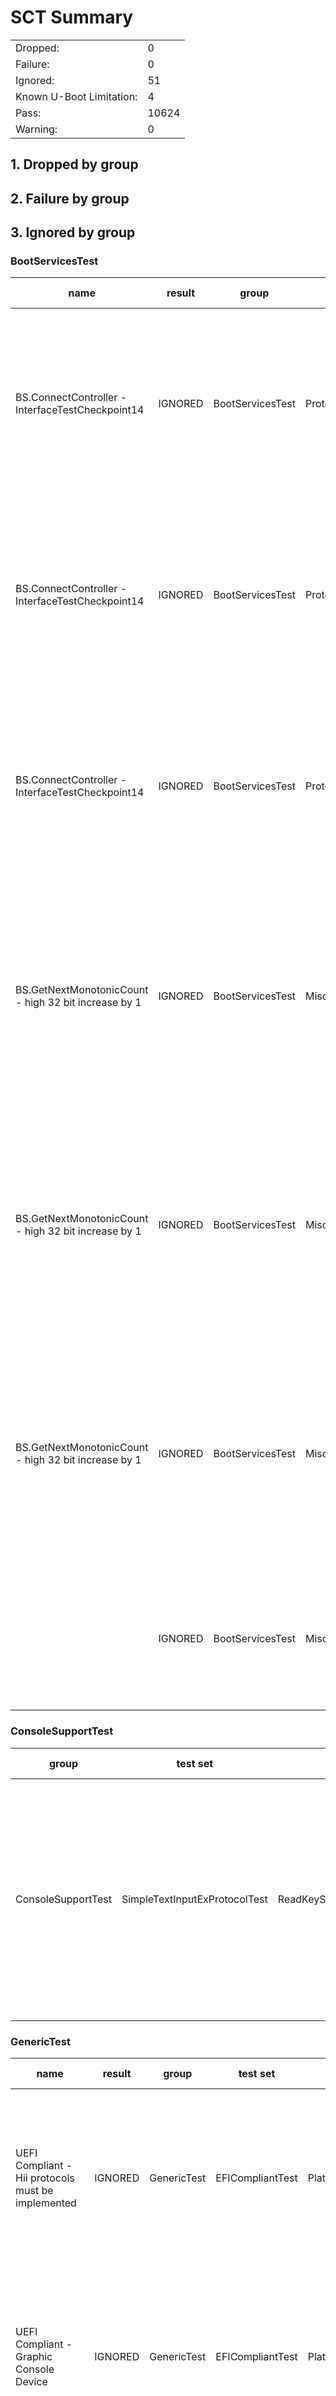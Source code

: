 # SCT Summary 

|  |  |
|--|--|
|Dropped:|0|
|Failure:|0|
|Ignored:|51|
|Known U-Boot Limitation:|4|
|Pass:|10624|
|Warning:|0|


## 1. Dropped by group

## 2. Failure by group

## 3. Ignored by group

### BootServicesTest

|name|result|group|test set|sub set|set guid|iteration|start date|start time|revision|descr|device path|guid|log|Updated by|
|---|---|---|---|---|---|---|---|---|---|---|---|---|---|---|
|BS.ConnectController - InterfaceTestCheckpoint14|IGNORED|BootServicesTest|ProtocolHandlerServicesTest|ConnectController_Func|705E2497-1B8F-4307-91E1-F33F2F2B5506|0|01-01-2000|268856362795008:3029796649313501205:576461370778714131|0x00010002|Protocol Handler Boot Services Test|No device path|4643E80E-A6BF-412C-B4FF-9629282BC831|/home/cherat01/ATEG/SystemReady/BBR/arm-systemready/IR/scripts/edk2-test/uefi-sct/SctPkg/TestCase/UEFI/EFI/BootServices/ProtocolHandlerServices/BlackBoxTest/ProtocolHandlerBBTestFunction_3.c 15486 Status - Not Found, Status1 - Success, Status2 - Not Found, TPL - 4|Force false-positive protocol handler boot services failures (2) as ignored (EBBR Table 2.4 Notable Deviations from UEFI § 2.6.2)|
|BS.ConnectController - InterfaceTestCheckpoint14|IGNORED|BootServicesTest|ProtocolHandlerServicesTest|ConnectController_Func|705E2497-1B8F-4307-91E1-F33F2F2B5506|0|01-01-2000|268856362795008:3029796649313501205:576461370778714131|0x00010002|Protocol Handler Boot Services Test|No device path|25CFFDF5-D252-4515-AF8F-D8DB68F022C3|/home/cherat01/ATEG/SystemReady/BBR/arm-systemready/IR/scripts/edk2-test/uefi-sct/SctPkg/TestCase/UEFI/EFI/BootServices/ProtocolHandlerServices/BlackBoxTest/ProtocolHandlerBBTestFunction_3.c 15486 Status - Not Found, Status1 - Success, Status2 - Not Found, TPL - 8|Force false-positive protocol handler boot services failures as ignored (EBBR Table 2.4 Notable Deviations from UEFI § 2.6.2)|
|BS.ConnectController - InterfaceTestCheckpoint14|IGNORED|BootServicesTest|ProtocolHandlerServicesTest|ConnectController_Func|705E2497-1B8F-4307-91E1-F33F2F2B5506|0|01-01-2000|268856362795008:3029796649313501205:576461370778714131|0x00010002|Protocol Handler Boot Services Test|No device path|555913E8-BA56-4C68-80B5-A96B8A3AFCB1|/home/cherat01/ATEG/SystemReady/BBR/arm-systemready/IR/scripts/edk2-test/uefi-sct/SctPkg/TestCase/UEFI/EFI/BootServices/ProtocolHandlerServices/BlackBoxTest/ProtocolHandlerBBTestFunction_3.c 15486 Status - Not Found, Status1 - Success, Status2 - Not Found, TPL - 16|Force false-positive protocol handler boot services failures (3) as ignored (EBBR Table 2.4 Notable Deviations from UEFI § 2.6.2)|
|BS.GetNextMonotonicCount - high 32 bit increase by 1|IGNORED|BootServicesTest|MiscBootServicesTest|GetNextMonotonicCount_Func|D35AAEF2-55FB-4377-A07B-29DCA3201F19|0|01-01-2000|01:4552665333762:19|0x00010001|Misc. Boot Services Test|No device path|F48D1C2D-1EBA-4E4C-A16D-748A01ABE6C1|/home/cherat01/ATEG/SystemReady/BBR/arm-systemready/IR/scripts/edk2-test/uefi-sct/SctPkg/TestCase/UEFI/EFI/BootServices/MiscBootServices/BlackBoxTest/MiscBootServicesBBTestFunction.c 1726 Count - 2, Count2 - 0, TPL - 4|Force false-positive misc boot services failures (3) as ignored Monotonic count is not required by EBBR. Explicit justification in a future revision of EBBR is pending.|
|BS.GetNextMonotonicCount - high 32 bit increase by 1|IGNORED|BootServicesTest|MiscBootServicesTest|GetNextMonotonicCount_Func|D35AAEF2-55FB-4377-A07B-29DCA3201F19|0|01-01-2000|01:4552665333762:19|0x00010001|Misc. Boot Services Test|No device path|E8B96EA0-6413-4947-AD1A-31EEF868A372|/home/cherat01/ATEG/SystemReady/BBR/arm-systemready/IR/scripts/edk2-test/uefi-sct/SctPkg/TestCase/UEFI/EFI/BootServices/MiscBootServices/BlackBoxTest/MiscBootServicesBBTestFunction.c 1726 Count - 3, Count2 - 0, TPL - 8|Force false-positive misc boot services failures (2) as ignored Monotonic count is not required by EBBR. Explicit justification in a future revision of EBBR is pending.|
|BS.GetNextMonotonicCount - high 32 bit increase by 1|IGNORED|BootServicesTest|MiscBootServicesTest|GetNextMonotonicCount_Func|D35AAEF2-55FB-4377-A07B-29DCA3201F19|0|01-01-2000|01:4552665333762:19|0x00010001|Misc. Boot Services Test|No device path|0EC16C83-177D-461A-9622-42508C99D966|/home/cherat01/ATEG/SystemReady/BBR/arm-systemready/IR/scripts/edk2-test/uefi-sct/SctPkg/TestCase/UEFI/EFI/BootServices/MiscBootServices/BlackBoxTest/MiscBootServicesBBTestFunction.c 1726 Count - 3, Count2 - 0, TPL - 16|Force false-positive misc boot services failures as ignored Monotonic count is not required by EBBR. Explicit justification in a future revision of EBBR is pending.|
||IGNORED|BootServicesTest|MiscBootServicesTest|SetWatchdogTimer_Conf|FF388AE5-4C51-45C6-9D37-6DE04BF9219A|0|01-01-2000|01:4294967304:33|0x00010001|Misc. Boot Services Test|No device path|||Force false-positive misc boot services skipped as ignored EBBR does not require watchdog timer|


### ConsoleSupportTest

|group|test set|sub set|set guid|iteration|start date|start time|revision|descr|device path|name|guid|log|result|Updated by|
|---|---|---|---|---|---|---|---|---|---|---|---|---|---|---|
|ConsoleSupportTest|SimpleTextInputExProtocolTest|ReadKeyStrokeExFunctionAuto|2C3CA282-5644-41B6-AFC9-4387F25389BD|0|01-01-2000|02:20:6390885566644277|0x00010000|Simple Text Input Ex Protocol Test|No device path||||IGNORED|Force simple text input ex protocol skipped as ignored EBBR does not specifically require that a console device be always bound to the Simple Text Input Ex Protocol.|


### GenericTest

|name|result|group|test set|sub set|set guid|iteration|start date|start time|revision|descr|device path|guid|log|Updated by|
|---|---|---|---|---|---|---|---|---|---|---|---|---|---|---|
|UEFI Compliant - Hii protocols must be implemented|IGNORED|GenericTest|EFICompliantTest|PlatformSpecificElements|A0A8BED3-3D6F-4AD8-907A-84D52EE1543B|0|01-01-2000|00:4552665333761:50|0x00010001|UEFI Compliant Test|No device path|B7CD2D76-EA43-4013-B7D1-59EB2EC9BF1B|/home/cherat01/ATEG/SystemReady/BBR/arm-systemready/IR/scripts/edk2-test/uefi-sct/SctPkg/TestCase/UEFI/EFI/Generic/EfiCompliant/BlackBoxTest/EfiCompliantBBTestPlatform_uefi.c 1106 HiiDatabase - Yes, HiiString - Yes, HiiConfigRouting - No, HiiConfigAccess - No|Force false-positive uefi compliant failure (28) as ignored (EBBR Table 2.4 Notable Deviations from UEFI § 2.6.2)|
|UEFI Compliant - Graphic Console Device|IGNORED|GenericTest|EFICompliantTest|PlatformSpecificElements|A0A8BED3-3D6F-4AD8-907A-84D52EE1543B|0|01-01-2000|00:4552665333761:50|0x00010001|UEFI Compliant Test|No device path|72BA0E86-58E5-48DD-8529-88C68383118D|/home/cherat01/ATEG/SystemReady/BBR/arm-systemready/IR/scripts/edk2-test/uefi-sct/SctPkg/TestCase/UEFI/EFI/Generic/EfiCompliant/BlackBoxTest/EfiCompliantBBTestPlatform_uefi.c 1254 GOP - No, EDID Discovered - No, EDID Active - No|Force false-positive uefi compliant warning (30) as ignored (EBBR Table 2.4 Notable Deviations from UEFI § 2.6.2)|
|UEFI Compliant - Pointer protocols must be implemented|IGNORED|GenericTest|EFICompliantTest|PlatformSpecificElements|A0A8BED3-3D6F-4AD8-907A-84D52EE1543B|0|01-01-2000|00:4552665333761:50|0x00010001|UEFI Compliant Test|No device path|18670DB1-89FB-4DE4-B10F-898E047D952A|/home/cherat01/ATEG/SystemReady/BBR/arm-systemready/IR/scripts/edk2-test/uefi-sct/SctPkg/TestCase/UEFI/EFI/Generic/EfiCompliant/BlackBoxTest/EfiCompliantBBTestPlatform_uefi.c 1327 Pointer - No|Force false-positive uefi compliant warning (31) as ignored (Table 2.3 UEFI Platform-Specific Required Elements)|
|UEFI Compliant - Boot from disk protocols must be implemented|IGNORED|GenericTest|EFICompliantTest|PlatformSpecificElements|A0A8BED3-3D6F-4AD8-907A-84D52EE1543B|0|01-01-2000|00:4552665333761:50|0x00010001|UEFI Compliant Test|No device path|BF38A3FD-58AC-419A-ABC2-C60BAE9CFE67|/home/cherat01/ATEG/SystemReady/BBR/arm-systemready/IR/scripts/edk2-test/uefi-sct/SctPkg/TestCase/UEFI/EFI/Generic/EfiCompliant/BlackBoxTest/EfiCompliantBBTestPlatform_uefi.c 1446 Block IO - Yes, Disk IO - No, Simple FS - Yes, Unicode Collation - Yes|Force false-positive uefi compliant warning (32) as ignored (EBBR Table 2.4 Notable Deviations from UEFI § 2.6.2)|
|UEFI Compliant - Validating a boot image received through a network device must be implemented|IGNORED|GenericTest|EFICompliantTest|PlatformSpecificElements|A0A8BED3-3D6F-4AD8-907A-84D52EE1543B|0|01-01-2000|00:4552665333761:50|0x00010001|UEFI Compliant Test|No device path|98551AE7-5020-4DDD-861A-CFFFB4D60382|/home/cherat01/ATEG/SystemReady/BBR/arm-systemready/IR/scripts/edk2-test/uefi-sct/SctPkg/TestCase/UEFI/EFI/Generic/EfiCompliant/BlackBoxTest/EfiCompliantBBTestPlatform_uefi.c 1635 SetupMode equal zero - No|Force false-positive uefi compliant warning (33) as ignored (EBBR Table 2.4 Notable Deviations from UEFI § 2.6.2)|
|UEFI Compliant - UEFI General Network Application required|IGNORED|GenericTest|EFICompliantTest|PlatformSpecificElements|A0A8BED3-3D6F-4AD8-907A-84D52EE1543B|0|01-01-2000|00:4552665333761:50|0x00010001|UEFI Compliant Test|No device path|76A6A1B0-8C53-407D-8486-9A6E6332D3CE|/home/cherat01/ATEG/SystemReady/BBR/arm-systemready/IR/scripts/edk2-test/uefi-sct/SctPkg/TestCase/UEFI/EFI/Generic/EfiCompliant/BlackBoxTest/EfiCompliantBBTestPlatform_uefi.c 1729 MnpSB-N, ArpSB-N, Ip4SB-N, Dhcp4SB-N, Tcp4SB-N, Udp4SB-N, Ip4Config2-N|Force false-positive uefi compliant warning (17) as ignored (EBBR Table 2.4 Notable Deviations from UEFI § 2.6.2)|
|UEFI Compliant - UEFI V6 General Network Application required|IGNORED|GenericTest|EFICompliantTest|PlatformSpecificElements|A0A8BED3-3D6F-4AD8-907A-84D52EE1543B|0|01-01-2000|00:4552665333761:50|0x00010001|UEFI Compliant Test|No device path|4C82EB2D-C785-410C-95D1-AE27122144C8|/home/cherat01/ATEG/SystemReady/BBR/arm-systemready/IR/scripts/edk2-test/uefi-sct/SctPkg/TestCase/UEFI/EFI/Generic/EfiCompliant/BlackBoxTest/EfiCompliantBBTestPlatform_uefi.c 1949 Dhcp6SB-N, Tcp6SB-N, Ip6SB-N, Udp6SB-N, Ip6Config-N|Force false-positive uefi compliant warning (34) as ignored (EBBR Table 2.4 Notable Deviations from UEFI § 2.6.2)|
|UEFI Compliant - UART protocols must be implemented|IGNORED|GenericTest|EFICompliantTest|PlatformSpecificElements|A0A8BED3-3D6F-4AD8-907A-84D52EE1543B|0|01-01-2000|00:4552665333761:50|0x00010001|UEFI Compliant Test|No device path|517BCBEB-4982-4A7E-8551-CA847DDC21C2|/home/cherat01/ATEG/SystemReady/BBR/arm-systemready/IR/scripts/edk2-test/uefi-sct/SctPkg/TestCase/UEFI/EFI/Generic/EfiCompliant/BlackBoxTest/EfiCompliantBBTestPlatform_uefi.c 2194 Serial IO - No|Force false-positive uefi compliant warning (35) as ignored (EBBR Table 2.4 Notable Deviations from UEFI § 2.6.2)|
|UEFI Compliant - PCI Bus support protocols must be implemented|IGNORED|GenericTest|EFICompliantTest|PlatformSpecificElements|A0A8BED3-3D6F-4AD8-907A-84D52EE1543B|0|01-01-2000|00:4552665333761:50|0x00010001|UEFI Compliant Test|No device path|213A75C9-7F3D-42DB-B32A-02DBD698319D|/home/cherat01/ATEG/SystemReady/BBR/arm-systemready/IR/scripts/edk2-test/uefi-sct/SctPkg/TestCase/UEFI/EFI/Generic/EfiCompliant/BlackBoxTest/EfiCompliantBBTestPlatform_uefi.c 2282 PCI Root Bridge - No, PCI IO - No|Force false-positive uefi compliant warning (36) as ignored (EBBR Table 2.4 Notable Deviations from UEFI § 2.6.2)|
|UEFI Compliant - USB Bus support protocols must be implemented|IGNORED|GenericTest|EFICompliantTest|PlatformSpecificElements|A0A8BED3-3D6F-4AD8-907A-84D52EE1543B|0|01-01-2000|00:4552665333761:50|0x00010001|UEFI Compliant Test|No device path|0CCD5843-5BB5-4FC2-A732-DB17C414A43D|/home/cherat01/ATEG/SystemReady/BBR/arm-systemready/IR/scripts/edk2-test/uefi-sct/SctPkg/TestCase/UEFI/EFI/Generic/EfiCompliant/BlackBoxTest/EfiCompliantBBTestPlatform_uefi.c 2370 USB HC - No, USB IO - No|Force false-positive uefi compliant warning (37) as ignored (EBBR Table 2.4 Notable Deviations from UEFI § 2.6.2)|
|UEFI Compliant - NVM Express Pass Thru protocol must be implemented|IGNORED|GenericTest|EFICompliantTest|PlatformSpecificElements|A0A8BED3-3D6F-4AD8-907A-84D52EE1543B|0|01-01-2000|00:4552665333761:50|0x00010001|UEFI Compliant Test|No device path|5AEA7246-BCF9-4BA4-81D2-832C984146F3|/home/cherat01/ATEG/SystemReady/BBR/arm-systemready/IR/scripts/edk2-test/uefi-sct/SctPkg/TestCase/UEFI/EFI/Generic/EfiCompliant/BlackBoxTest/EfiCompliantBBTestPlatform_uefi.c 2442 NVM Express Pass Thru protocol - No|Force false-positive uefi compliant warning (38) as ignored (EBBR Table 2.4 Notable Deviations from UEFI § 2.6.2)|
|UEFI Compliant - Boot from block-oriented NVMe peripheral|IGNORED|GenericTest|EFICompliantTest|PlatformSpecificElements|A0A8BED3-3D6F-4AD8-907A-84D52EE1543B|0|01-01-2000|00:4552665333761:50|0x00010001|UEFI Compliant Test|No device path|5CB0CDB5-AC80-4983-B710-4B0BF0191563|/home/cherat01/ATEG/SystemReady/BBR/arm-systemready/IR/scripts/edk2-test/uefi-sct/SctPkg/TestCase/UEFI/EFI/Generic/EfiCompliant/BlackBoxTest/EfiCompliantBBTestPlatform_uefi.c 2567 NVMExpressPassThru - No|Force false-positive uefi compliant warning (39) as ignored (Table 2.3 UEFI Platform-Specific Required Elements)|
|UEFI Compliant - Ext SCSI Pass Thru protocol must be implemented|IGNORED|GenericTest|EFICompliantTest|PlatformSpecificElements|A0A8BED3-3D6F-4AD8-907A-84D52EE1543B|0|01-01-2000|00:4552665333761:50|0x00010001|UEFI Compliant Test|No device path|2B83418F-E7FB-4528-B6FF-C9D487AE2EFF|/home/cherat01/ATEG/SystemReady/BBR/arm-systemready/IR/scripts/edk2-test/uefi-sct/SctPkg/TestCase/UEFI/EFI/Generic/EfiCompliant/BlackBoxTest/EfiCompliantBBTestPlatform_uefi.c 2642 Ext SCSI Pass Thru - No|Force false-positive uefi compliant warning (40) as ignored (EBBR Table 2.4 Notable Deviations from UEFI § 2.6.2)|
|UEFI Compliant - Boot from SCSI peripheral|IGNORED|GenericTest|EFICompliantTest|PlatformSpecificElements|A0A8BED3-3D6F-4AD8-907A-84D52EE1543B|0|01-01-2000|00:4552665333761:50|0x00010001|UEFI Compliant Test|No device path|28C068F2-F398-488A-B059-534E982D9C85|/home/cherat01/ATEG/SystemReady/BBR/arm-systemready/IR/scripts/edk2-test/uefi-sct/SctPkg/TestCase/UEFI/EFI/Generic/EfiCompliant/BlackBoxTest/EfiCompliantBBTestPlatform_uefi.c 2744 SCSI IO - No, Block IO - Yes|Force false-positive uefi compliant warning (41) as ignored (Table 2.3 UEFI Platform-Specific Required Elements|
|UEFI Compliant - Boot from iSCSI peripheral|IGNORED|GenericTest|EFICompliantTest|PlatformSpecificElements|A0A8BED3-3D6F-4AD8-907A-84D52EE1543B|0|01-01-2000|00:4552665333761:50|0x00010001|UEFI Compliant Test|No device path|6B7077A6-4B13-4E13-9B1F-0C4B3A8669E2|/home/cherat01/ATEG/SystemReady/BBR/arm-systemready/IR/scripts/edk2-test/uefi-sct/SctPkg/TestCase/UEFI/EFI/Generic/EfiCompliant/BlackBoxTest/EfiCompliantBBTestPlatform_uefi.c 2873  Iscsi Initiator Name - No, Authentication Info - No|Force false-positive uefi compliant warning (42) as ignored (Table 2.3 UEFI Platform-Specific Required Elements)|
|UEFI Compliant - Debug support protocols must be implemented|IGNORED|GenericTest|EFICompliantTest|PlatformSpecificElements|A0A8BED3-3D6F-4AD8-907A-84D52EE1543B|0|01-01-2000|00:4552665333761:50|0x00010001|UEFI Compliant Test|No device path|3EE22696-0875-46F4-8884-BA124C7EAFF0|/home/cherat01/ATEG/SystemReady/BBR/arm-systemready/IR/scripts/edk2-test/uefi-sct/SctPkg/TestCase/UEFI/EFI/Generic/EfiCompliant/BlackBoxTest/EfiCompliantBBTestPlatform_uefi.c 2964 Debug Support - No, Debug Port - No|Force false-positive uefi compliant warning (43) as ignored (Table 2.3 UEFI Platform-Specific Required Elements)|
|UEFI Compliant - Platform Driver Override protocols must be implemented|IGNORED|GenericTest|EFICompliantTest|PlatformSpecificElements|A0A8BED3-3D6F-4AD8-907A-84D52EE1543B|0|01-01-2000|00:4552665333761:50|0x00010001|UEFI Compliant Test|No device path|329027CE-406E-48C8-8AC1-A02C1A6E3983|/home/cherat01/ATEG/SystemReady/BBR/arm-systemready/IR/scripts/edk2-test/uefi-sct/SctPkg/TestCase/UEFI/EFI/Generic/EfiCompliant/BlackBoxTest/EfiCompliantBBTestPlatform_uefi.c 3036 Platform Driver Override - No|Force false-positive uefi compliant warning (44) as ignored (Table 2.3 UEFI Platform-Specific Required Elements)|
|UEFI Compliant - Ata Pass Thru protocols must be implemented|IGNORED|GenericTest|EFICompliantTest|PlatformSpecificElements|A0A8BED3-3D6F-4AD8-907A-84D52EE1543B|0|01-01-2000|00:4552665333761:50|0x00010001|UEFI Compliant Test|No device path|563F654F-ABA8-4539-804B-506305072623|/home/cherat01/ATEG/SystemReady/BBR/arm-systemready/IR/scripts/edk2-test/uefi-sct/SctPkg/TestCase/UEFI/EFI/Generic/EfiCompliant/BlackBoxTest/EfiCompliantBBTestPlatform_uefi.c 3107 Ata Pass Thru - No|Force false-positive uefi compliant warning (45) as ignored (Table 2.3 UEFI Platform-Specific Required Elements)|
|UEFI Compliant - EBC Interpreter protocol is optional in this platform|IGNORED|GenericTest|EFICompliantTest|PlatformSpecificElements|A0A8BED3-3D6F-4AD8-907A-84D52EE1543B|0|01-01-2000|00:4552665333761:50|0x00010001|UEFI Compliant Test|No device path|1D0A2F2A-0924-4B8C-9FC7-B185CC22E118|/home/cherat01/ATEG/SystemReady/BBR/arm-systemready/IR/scripts/edk2-test/uefi-sct/SctPkg/TestCase/UEFI/EFI/Generic/EfiCompliant/BlackBoxTest/EfiCompliantBBTestPlatform_uefi.c 3181 Status - Success, Expected - Success|Force false-positive uefi compliant warning (46) as ignored (Table 2.3 UEFI Platform-Specific Required Elements)|
|UEFI Compliant - DNS4 support is required|IGNORED|GenericTest|EFICompliantTest|PlatformSpecificElements|A0A8BED3-3D6F-4AD8-907A-84D52EE1543B|0|01-01-2000|00:4552665333761:50|0x00010001|UEFI Compliant Test|No device path|2E6D1733-6D39-49AB-A886-1B6DE44566A8|/home/cherat01/ATEG/SystemReady/BBR/arm-systemready/IR/scripts/edk2-test/uefi-sct/SctPkg/TestCase/UEFI/EFI/Generic/EfiCompliant/BlackBoxTest/EfiCompliantBBTestPlatform_uefi.c 3272 DNS4SB-N|Force false-positive uefi compliant warning (47) as ignored (EBBR Table 2.4 Notable Deviations from UEFI § 2.6.2)|
|UEFI Compliant - DNS6 support is required|IGNORED|GenericTest|EFICompliantTest|PlatformSpecificElements|A0A8BED3-3D6F-4AD8-907A-84D52EE1543B|0|01-01-2000|00:4552665333761:50|0x00010001|UEFI Compliant Test|No device path|E02A6EF3-4B70-40EC-AA23-50B7B972B065|/home/cherat01/ATEG/SystemReady/BBR/arm-systemready/IR/scripts/edk2-test/uefi-sct/SctPkg/TestCase/UEFI/EFI/Generic/EfiCompliant/BlackBoxTest/EfiCompliantBBTestPlatform_uefi.c 3405 DNS6SB-N|Force false-positive uefi compliant warning (48) as ignored (EBBR Table 2.4 Notable Deviations from UEFI § 2.6.2)|
|UEFI Compliant - TLS support is required|IGNORED|GenericTest|EFICompliantTest|PlatformSpecificElements|A0A8BED3-3D6F-4AD8-907A-84D52EE1543B|0|01-01-2000|00:4552665333761:50|0x00010001|UEFI Compliant Test|No device path|CB6F7B77-0B15-43F7-A95B-8C7F9FD70B21|/home/cherat01/ATEG/SystemReady/BBR/arm-systemready/IR/scripts/edk2-test/uefi-sct/SctPkg/TestCase/UEFI/EFI/Generic/EfiCompliant/BlackBoxTest/EfiCompliantBBTestPlatform_uefi.c 3551 TLSSB-N, TLSConfig-N|Force false-positive uefi compliant warning (49) as ignored (EBBR Table 2.4 Notable Deviations from UEFI § 2.6.2)|
|UEFI Compliant - HTTP support is required|IGNORED|GenericTest|EFICompliantTest|PlatformSpecificElements|A0A8BED3-3D6F-4AD8-907A-84D52EE1543B|0|01-01-2000|00:4552665333761:50|0x00010001|UEFI Compliant Test|No device path|77FDDB95-5969-4FB4-A218-5C0C760B0564|/home/cherat01/ATEG/SystemReady/BBR/arm-systemready/IR/scripts/edk2-test/uefi-sct/SctPkg/TestCase/UEFI/EFI/Generic/EfiCompliant/BlackBoxTest/EfiCompliantBBTestPlatform_uefi.c 3701 HTTPSB-N, HTTP Utilities-N|Force false-positive uefi compliant warning (50) as ignored (EBBR Table 2.4 Notable Deviations from UEFI § 2.6.2) This test checks the availability of the http service binding protocol and the http utilities protocol. Even though EBBR requires HTTP Boot when the platform supports network booting, EBBR does no require those specific protocols.|
|UEFI Compliant - EAP Support protocols must be implemented|IGNORED|GenericTest|EFICompliantTest|PlatformSpecificElements|A0A8BED3-3D6F-4AD8-907A-84D52EE1543B|0|01-01-2000|00:4552665333761:50|0x00010001|UEFI Compliant Test|No device path|F0DC12FA-3C4B-43F7-A69E-A5BE6FCC90A1|/home/cherat01/ATEG/SystemReady/BBR/arm-systemready/IR/scripts/edk2-test/uefi-sct/SctPkg/TestCase/UEFI/EFI/Generic/EfiCompliant/BlackBoxTest/EfiCompliantBBTestPlatform_uefi.c 3863 EAP - No, EAP Config - No, EAP Management2 - No|Force false-positive uefi compliant warning (51) as ignored (EBBR Table 2.4 Notable Deviations from UEFI § 2.6.2)|
|UEFI Compliant - BlueTooth Classic Support protocols must be implemented|IGNORED|GenericTest|EFICompliantTest|PlatformSpecificElements|A0A8BED3-3D6F-4AD8-907A-84D52EE1543B|0|01-01-2000|00:4552665333761:50|0x00010001|UEFI Compliant Test|No device path|87E50392-F5A2-42B8-8112-68BEC902B9BC|/home/cherat01/ATEG/SystemReady/BBR/arm-systemready/IR/scripts/edk2-test/uefi-sct/SctPkg/TestCase/UEFI/EFI/Generic/EfiCompliant/BlackBoxTest/EfiCompliantBBTestPlatform_uefi.c 3962 BLUETOOTH HC - No, BLUETOOTH Service Binding - No, BLUETOOTH Config - No|Force false-positive uefi compliant warning (52) as ignored (Table 2.3 UEFI Platform-Specific Required Elements)|
|UEFI Compliant - BlueTooth LE Support protocols must be implemented|IGNORED|GenericTest|EFICompliantTest|PlatformSpecificElements|A0A8BED3-3D6F-4AD8-907A-84D52EE1543B|0|01-01-2000|00:4552665333761:50|0x00010001|UEFI Compliant Test|No device path|EFF461EB-4F56-44A5-895E-EE5EE42AD309|/home/cherat01/ATEG/SystemReady/BBR/arm-systemready/IR/scripts/edk2-test/uefi-sct/SctPkg/TestCase/UEFI/EFI/Generic/EfiCompliant/BlackBoxTest/EfiCompliantBBTestPlatform_uefi.c 4129 BLUETOOTH HC - No, BLUETOOTH Attribute - No, BLUETOOTH LE Config - No|Force false-positive uefi compliant warning (53) as ignored (Table 2.3 UEFI Platform-Specific Required Elements)|
|UEFI Compliant - IPsec protocols must be implemented|IGNORED|GenericTest|EFICompliantTest|PlatformSpecificElements|A0A8BED3-3D6F-4AD8-907A-84D52EE1543B|0|01-01-2000|00:4552665333761:50|0x00010001|UEFI Compliant Test|No device path|B27660E2-0E87-4794-82F1-E6BDBD8B7442|/home/cherat01/ATEG/SystemReady/BBR/arm-systemready/IR/scripts/edk2-test/uefi-sct/SctPkg/TestCase/UEFI/EFI/Generic/EfiCompliant/BlackBoxTest/EfiCompliantBBTestPlatform_uefi.c 4222 IPSEC_CONFIG - No, IPSEC2 - No|Force false-positive uefi compliant warning (54) as ignored (EBBR Table 2.4 Notable Deviations from UEFI § 2.6.2)|
|UEFI Compliant - DECOMPRESS protocol must exist|IGNORED|GenericTest|EFICompliantTest|RequiredElements|117C9ABC-489D-4504-ACDB-12AACE8F505B|0|01-01-2000|00:02:28|0x00010001|UEFI Compliant Test|No device path|02C017D7-1557-47D9-BCE9-87182D07910C|/home/cherat01/ATEG/SystemReady/BBR/arm-systemready/IR/scripts/edk2-test/uefi-sct/SctPkg/TestCase/UEFI/EFI/Generic/EfiCompliant/BlackBoxTest/EfiCompliantBBTestRequired_uefi.c 839 Status - Not Found, Expected - Success|Force false-positive uefi compliant failure as ignored (EBBR Table 2.2 Notable omissions from UEFI § 2.6.1)|


### NetworkSupportTest

|group|test set|sub set|set guid|iteration|start date|start time|revision|descr|device path|name|guid|log|result|Updated by|
|---|---|---|---|---|---|---|---|---|---|---|---|---|---|---|
|NetworkSupportTest|SimpleNetworkProtocolTest|Reset_Func|BA628A58-E318-4E4A-BAC2-A7833ADF42D9|0|01-01-2000|02:12:26|0x00010001|Simple Network Protocol Test|VenHw(E61D73B9-A384-4ACC-AEAB-82E828F3628B)/Mac(001122334455)||||IGNORED|Force skipped simple network protocol test (3) as ignored A full implementation of the UEFI general purpose networking ABIs is not required (EBBR Table 2.4 Notable Deviations from UEFI § 2.6.2)|


### RuntimeServicesTest

|group|test set|sub set|set guid|iteration|start date|start time|revision|descr|device path|name|guid|log|result|Updated by|
|---|---|---|---|---|---|---|---|---|---|---|---|---|---|---|
|RuntimeServicesTest|VariableServicesTest|HardwareErrorRecord_Conf|CF94F695-7917-4F78-A0A8-F0B509099297|0|01-01-2000|01:22:21|0x00010000|Variable Services Test|No device path||||IGNORED|Force variable services skipped as ignored EBBR does not require Hardware Error Record Persistence (2.2 UEFI Compliance); the HwErrRecSupport variable may not be present|
|RuntimeServicesTest|VariableServicesTest|HardwareErrorRecord_Func|EFABA332-13E8-4730-97CB-48CE9F0826C5|0|01-01-2000|01:-6173027714241396714:55|0x00010000|Variable Services Test|No device path||||IGNORED|Force variable services (2) skipped as ignored EBBR does not require Hardware Error Record Persistence (2.2 UEFI Compliance); the HwErrRecSupport variable may not be present|
|RuntimeServicesTest|TimeServicesTest|GetWakeupTime_Conf|735BA337-2A44-46A2-AFAB-AFBED7358F08|0|01-01-2000|01:29:156272385065010|0x00010000|Time Services Test|No device path|RT.GetWakeupTime - Unsupported|6A8CAA83-B9DA-46C7-98F6-D4969DABDAA0|/home/cherat01/ATEG/SystemReady/BBR/arm-systemready/IR/scripts/edk2-test/uefi-sct/SctPkg/TestCase/UEFI/EFI/RuntimeServices/TimeServices/BlackBoxTest/TimeServicesBBTestConformance.c 661 Status - Unsupported|IGNORED|Force false-positive time services warnings as ignored (EBBR Table 2.6 EFI_RUNTIME_SERVICES Implementation Requirements)|
|RuntimeServicesTest|TimeServicesTest|GetWakeupTime_Func|F508572D-74F7-4C6C-9CEF-DBA49C56F7AE|0|01-01-2000|01:30:156272385064985|0x00010000|Time Services Test|No device path|RT.GetWakeupTime - Unsupported|6A8CAA83-B9DA-46C7-98F6-D4969DABDAA0|/home/cherat01/ATEG/SystemReady/BBR/arm-systemready/IR/scripts/edk2-test/uefi-sct/SctPkg/TestCase/UEFI/EFI/RuntimeServices/TimeServices/BlackBoxTest/TimeServicesBBTestFunction.c 807 Status - Unsupported|IGNORED|Force false-positive time services warnings (4) as ignored (EBBR Table 2.6 EFI_RUNTIME_SERVICES Implementation Requirements)|
|RuntimeServicesTest|TimeServicesTest|SetTime_Func|603B46BE-7E14-408A-93D7-DD9DEC732968|0|01-01-2000|01:31:156272385064995|0x00010000|Time Services Test|No device path|RT.SetTime - Verify daylight after change|B39BC904-55E7-4B9B-B4D8-274ADD71D625|/home/cherat01/ATEG/SystemReady/BBR/arm-systemready/IR/scripts/edk2-test/uefi-sct/SctPkg/TestCase/UEFI/EFI/RuntimeServices/TimeServices/BlackBoxTest/TimeServicesBBTestFunction.c 606 Status - Success, TPL - 4|IGNORED|Force false-positive time services failures (2) as ignored Daylight is not required by EBBR. Explicit justification in a future revision of EBBR is pending.|
|RuntimeServicesTest|TimeServicesTest|SetTime_Func|603B46BE-7E14-408A-93D7-DD9DEC732968|0|01-01-2000|01:31:156272385064995|0x00010000|Time Services Test|No device path|RT.SetTime - Verify time zone after change|EA99DEC5-B879-4C8D-BFD1-F63FE75899BF|/home/cherat01/ATEG/SystemReady/BBR/arm-systemready/IR/scripts/edk2-test/uefi-sct/SctPkg/TestCase/UEFI/EFI/RuntimeServices/TimeServices/BlackBoxTest/TimeServicesBBTestFunction.c 714 Status - Success, TPL - 4|IGNORED|Force false-positive time services failures (4) as ignored Time zone is not required by EBBR. Explicit justification in a future revision of EBBR is pending.|
|RuntimeServicesTest|TimeServicesTest|SetTime_Func|603B46BE-7E14-408A-93D7-DD9DEC732968|0|01-01-2000|01:31:156272385064995|0x00010000|Time Services Test|No device path|RT.SetTime - Verify daylight after change|54DAF29B-48E6-4FA4-AD00-B8D648AF7D88|/home/cherat01/ATEG/SystemReady/BBR/arm-systemready/IR/scripts/edk2-test/uefi-sct/SctPkg/TestCase/UEFI/EFI/RuntimeServices/TimeServices/BlackBoxTest/TimeServicesBBTestFunction.c 606 Status - Success, TPL - 8|IGNORED|Force false-positive time services failures as ignored Daylight is not required by EBBR. Explicit justification in a future revision of EBBR is pending.|
|RuntimeServicesTest|TimeServicesTest|SetTime_Func|603B46BE-7E14-408A-93D7-DD9DEC732968|0|01-01-2000|01:31:156272385064995|0x00010000|Time Services Test|No device path|RT.SetTime - Verify time zone after change|D9C645B9-52DE-415C-ABDC-7226CE6A30B1|/home/cherat01/ATEG/SystemReady/BBR/arm-systemready/IR/scripts/edk2-test/uefi-sct/SctPkg/TestCase/UEFI/EFI/RuntimeServices/TimeServices/BlackBoxTest/TimeServicesBBTestFunction.c 714 Status - Success, TPL - 8|IGNORED|Force false-positive time services failures (3) as ignored Time zone is not required by EBBR. Explicit justification in a future revision of EBBR is pending.|
|RuntimeServicesTest|TimeServicesTest|SetWakeupTime_Conf|8721B500-F13A-40FA-8217-70ACDDDC67BF|0|01-01-2000|01:32:156229435392014|0x00010000|Time Services Test|No device path|RT.SetWakeupTime - Unsupported|6A8CAA83-B9DA-46C7-98F6-D4969DABDAA0|/home/cherat01/ATEG/SystemReady/BBR/arm-systemready/IR/scripts/edk2-test/uefi-sct/SctPkg/TestCase/UEFI/EFI/RuntimeServices/TimeServices/BlackBoxTest/TimeServicesBBTestConformance.c 833 Status - Unsupported|IGNORED|Force false-positive time services warnings (2) as ignored (EBBR Table 2.6 EFI_RUNTIME_SERVICES Implementation Requirements)|
|RuntimeServicesTest|TimeServicesTest|SetWakeupTime_Func|8A878BFB-6BE1-4226-8F69-4EBF7A1FF9A5|0|01-01-2000|01:32:156229435392049|0x00010000|Time Services Test|No device path|RT.SetWakeupTime - Unsupported|6A8CAA83-B9DA-46C7-98F6-D4969DABDAA0|/home/cherat01/ATEG/SystemReady/BBR/arm-systemready/IR/scripts/edk2-test/uefi-sct/SctPkg/TestCase/UEFI/EFI/RuntimeServices/TimeServices/BlackBoxTest/TimeServicesBBTestFunction.c 979 Status - Unsupported|IGNORED|Force false-positive time services warnings (3) as ignored (EBBR Table 2.6 EFI_RUNTIME_SERVICES Implementation Requirements)|


### Unknown

|name|result|group|test set|sub set|set guid|iteration|start date|start time|revision|descr|device path|guid|log|Updated by|
|---|---|---|---|---|---|---|---|---|---|---|---|---|---|---|
||IGNORED|Unknown||GetInfo_Func|39FF9C71-4B41-4E5B-AED7-87C794187D66||||0x10000|||||Force dropped RNG as ignored (Table 2.3 UEFI Platform-Specific Required Elements) The EFI_RNG_PROTOCOL is required only if the platform has a hardware entropy source|
||IGNORED|Unknown||GetRNG_Func|DC5B2884-EDFB-4078-A288-4DFDA849A08D||||0x10000|||||Force dropped RNG (3) as ignored (Table 2.3 UEFI Platform-Specific Required Elements) The EFI_RNG_PROTOCOL is required only if the platform has a hardware entropy source|
||IGNORED|Unknown||GetInfo_Conf|861F4A3B-8125-4A5A-99CC-DA7779C2B020||||0x10000|||||Force dropped RNG (2) as ignored (Table 2.3 UEFI Platform-Specific Required Elements) The EFI_RNG_PROTOCOL is required only if the platform has a hardware entropy source|
||IGNORED|Unknown||GetRNG_Conf|DDBBE5AB-206E-4F35-9556-186DA87C2A86||||0x10000|||||Force dropped RNG (4) as ignored (Table 2.3 UEFI Platform-Specific Required Elements) The EFI_RNG_PROTOCOL is required only if the platform has a hardware entropy source|


## 4. Known U-Boot Limitation by group

### ConsoleSupportTest

|name|result|group|test set|sub set|set guid|iteration|start date|start time|revision|descr|device path|guid|log|Updated by|
|---|---|---|---|---|---|---|---|---|---|---|---|---|---|---|
|SIMPLE_TEXT_INPUT_EX_PROTOCOL.SetState - SetState() returns EFI_INVALID_PARAMETER with KeyToggleState being NULL.|KNOWN U-BOOT LIMITATION|ConsoleSupportTest|SimpleTextInputExProtocolTest|SetStateConformance|5B40A8A9-F77A-4134-9FF1-417720B765B4|0|01-01-2000|02:22:52|0x00010000|Simple Text Input Ex Protocol Test|No device path|6647A0E7-483C-4777-A94B-C8BCA3DFC79C|/home/cherat01/ATEG/SystemReady/BBR/arm-systemready/IR/scripts/edk2-test/uefi-sct/SctPkg/TestCase/UEFI/EFI/Protocol/SimpleTextInputEx/BlackBoxTest/SimpleTextInputExBBTestConformance.c 501  Status - Unsupported|Force simple text input ex protocol warnings as known U-Boot limitation|


### RuntimeServicesTest

|name|result|group|test set|sub set|set guid|iteration|start date|start time|revision|descr|device path|guid|log|Updated by|
|---|---|---|---|---|---|---|---|---|---|---|---|---|---|---|
|RT.UpdateCapsule - invoke UpdateCapsule with invalid ScatterGatherList|KNOWN U-BOOT LIMITATION|RuntimeServicesTest|MiscRuntimeServicesTest|UpdateCapsule_Conf|7227CFAC-CA96-4680-9314-E3FBC60A2A61|0|01-01-2000|01:34:156229435392035|0x00010000|Misc Runtime Services Test|No device path|304F6960-79D0-4F17-8811-620FC6BDB0D4|/home/cherat01/ATEG/SystemReady/BBR/arm-systemready/IR/scripts/edk2-test/uefi-sct/SctPkg/TestCase/UEFI/EFI/RuntimeServices/MiscRuntimeServices/BlackBoxTest/MiscRuntimeServicesBBTestConformance.c 143 Status - Unsupported|Force misc runtime services update capsule conformance failure as known U-Boot limitation UpdateCapsule implementation in U-Boot up to (at least) v2021.07 does not check properly for all invalid inputs conditions|
|RT.UpdateCapsule - invoke UpdateCapsule with invalid Flags|KNOWN U-BOOT LIMITATION|RuntimeServicesTest|MiscRuntimeServicesTest|UpdateCapsule_Conf|7227CFAC-CA96-4680-9314-E3FBC60A2A61|0|01-01-2000|01:34:156229435392035|0x00010000|Misc Runtime Services Test|No device path|18F86BF8-76CF-4225-8E3E-1B1F63432600|/home/cherat01/ATEG/SystemReady/BBR/arm-systemready/IR/scripts/edk2-test/uefi-sct/SctPkg/TestCase/UEFI/EFI/RuntimeServices/MiscRuntimeServices/BlackBoxTest/MiscRuntimeServicesBBTestConformance.c 177 Status - Unsupported|Force misc runtime services update capsule conformance failure (2) as known U-Boot limitation UpdateCapsule implementation in U-Boot up to (at least) v2021.07 does not check properly for all invalid inputs conditions|
|RT.UpdateCapsule - invoke UpdateCapsule with invalid Flags|KNOWN U-BOOT LIMITATION|RuntimeServicesTest|MiscRuntimeServicesTest|UpdateCapsule_Conf|7227CFAC-CA96-4680-9314-E3FBC60A2A61|0|01-01-2000|01:34:156229435392035|0x00010000|Misc Runtime Services Test|No device path|145E4790-3342-4C8C-99F2-7F6500FD26E5|/home/cherat01/ATEG/SystemReady/BBR/arm-systemready/IR/scripts/edk2-test/uefi-sct/SctPkg/TestCase/UEFI/EFI/RuntimeServices/MiscRuntimeServices/BlackBoxTest/MiscRuntimeServicesBBTestConformance.c 209 Status - Unsupported|Force misc runtime services update capsule conformance failure (3) as known U-Boot limitation UpdateCapsule implementation in U-Boot up to (at least) v2021.07 does not check properly for all invalid inputs conditions|


## 5. Warning by group

